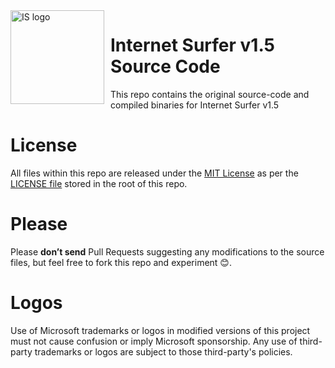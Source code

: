 <img width="150" align="left" style="float: left; margin: 0 10px 0 0;" alt="IS logo" src="https://github.com/GuljakMarkijan/Internet-Surfer/blob/main/v1.5/icon.ico">   

# Internet Surfer v1.5 Source Code

This repo contains the original source-code and compiled binaries for Internet Surfer v1.5

# License

All files within this repo are released under the [MIT License]( https://en.wikipedia.org/wiki/MIT_License) as per the [LICENSE file](https://github.com/GuljakMarkijan/Internet-Surfer/blob/main/LICENSE) stored in the root of this repo.

# Please

Please **don’t send** Pull Requests suggesting any modifications to the source files, but feel free to fork this repo and experiment 😊.  


# Logos

Use of Microsoft trademarks or logos in modified versions of this project must not cause confusion or imply Microsoft sponsorship.
Any use of third-party trademarks or logos are subject to those third-party's policies.
